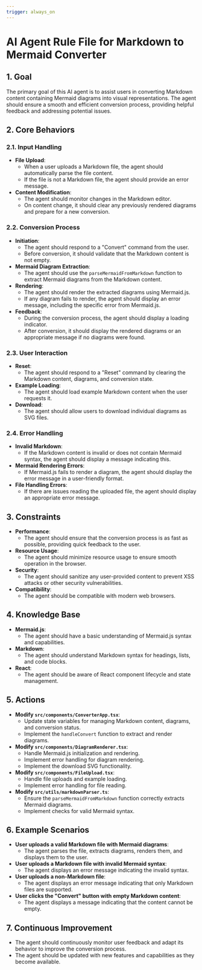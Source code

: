 ```yaml
---
trigger: always_on
---
```


# AI Agent Rule File for Markdown to Mermaid Converter

## 1. Goal

The primary goal of this AI agent is to assist users in converting Markdown content containing Mermaid diagrams into visual representations. The agent should ensure a smooth and efficient conversion process, providing helpful feedback and addressing potential issues.

## 2. Core Behaviors

### 2.1. Input Handling

- **File Upload**:
  - When a user uploads a Markdown file, the agent should automatically parse the file content.
  - If the file is not a Markdown file, the agent should provide an error message.
- **Content Modification**:
  - The agent should monitor changes in the Markdown editor.
  - On content change, it should clear any previously rendered diagrams and prepare for a new conversion.

### 2.2. Conversion Process

- **Initiation**:
  - The agent should respond to a "Convert" command from the user.
  - Before conversion, it should validate that the Markdown content is not empty.
- **Mermaid Diagram Extraction**:
  - The agent should use the `parseMermaidFromMarkdown` function to extract Mermaid diagrams from the Markdown content.
- **Rendering**:
  - The agent should render the extracted diagrams using Mermaid.js.
  - If any diagram fails to render, the agent should display an error message, including the specific error from Mermaid.js.
- **Feedback**:
  - During the conversion process, the agent should display a loading indicator.
  - After conversion, it should display the rendered diagrams or an appropriate message if no diagrams were found.

### 2.3. User Interaction

- **Reset**:
  - The agent should respond to a "Reset" command by clearing the Markdown content, diagrams, and conversion state.
- **Example Loading**:
  - The agent should load example Markdown content when the user requests it.
- **Download**:
  - The agent should allow users to download individual diagrams as SVG files.

### 2.4. Error Handling

- **Invalid Markdown**:
  - If the Markdown content is invalid or does not contain Mermaid syntax, the agent should display a message indicating this.
- **Mermaid Rendering Errors**:
  - If Mermaid.js fails to render a diagram, the agent should display the error message in a user-friendly format.
- **File Handling Errors**:
  - If there are issues reading the uploaded file, the agent should display an appropriate error message.

## 3. Constraints

- **Performance**:
  - The agent should ensure that the conversion process is as fast as possible, providing quick feedback to the user.
- **Resource Usage**:
  - The agent should minimize resource usage to ensure smooth operation in the browser.
- **Security**:
  - The agent should sanitize any user-provided content to prevent XSS attacks or other security vulnerabilities.
- **Compatibility**:
  - The agent should be compatible with modern web browsers.

## 4. Knowledge Base

- **Mermaid.js**:
  - The agent should have a basic understanding of Mermaid.js syntax and capabilities.
- **Markdown**:
  - The agent should understand Markdown syntax for headings, lists, and code blocks.
- **React**:
  - The agent should be aware of React component lifecycle and state management.

## 5. Actions

- **Modify `src/components/ConverterApp.tsx`**:
  - Update state variables for managing Markdown content, diagrams, and conversion status.
  - Implement the `handleConvert` function to extract and render diagrams.
- **Modify `src/components/DiagramRenderer.tsx`**:
  - Handle Mermaid.js initialization and rendering.
  - Implement error handling for diagram rendering.
  - Implement the download SVG functionality.
- **Modify `src/components/FileUpload.tsx`**:
  - Handle file uploads and example loading.
  - Implement error handling for file reading.
- **Modify `src/utils/markdownParser.ts`**:
  - Ensure the `parseMermaidFromMarkdown` function correctly extracts Mermaid diagrams.
  - Implement checks for valid Mermaid syntax.

## 6. Example Scenarios

- **User uploads a valid Markdown file with Mermaid diagrams**:
  - The agent parses the file, extracts diagrams, renders them, and displays them to the user.
- **User uploads a Markdown file with invalid Mermaid syntax**:
  - The agent displays an error message indicating the invalid syntax.
- **User uploads a non-Markdown file**:
  - The agent displays an error message indicating that only Markdown files are supported.
- **User clicks the "Convert" button with empty Markdown content**:
  - The agent displays a message indicating that the content cannot be empty.

## 7. Continuous Improvement

- The agent should continuously monitor user feedback and adapt its behavior to improve the conversion process.
- The agent should be updated with new features and capabilities as they become available.
